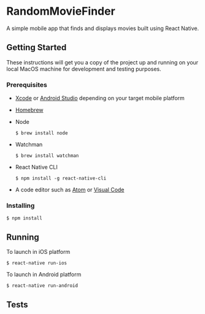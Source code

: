 # RandomMovieFinder

A simple mobile app that finds and displays movies built using React Native.

## Getting Started

These instructions will get you a copy of the project up and running on your local MacOS machine for development and testing purposes.

### Prerequisites

- [Xcode](https://itunes.apple.com/au/app/xcode/id497799835?mt=12) or [Android Studio](https://developer.android.com/studio/index.html#mac-bundle) depending on your target mobile platform
- [Homebrew](https://docs.brew.sh/Installation.html)
- Node

  ```$ brew install node```
- Watchman

  ```$ brew install watchman```
- React Native CLI

  ```$ npm install -g react-native-cli```
- A code editor such as [Atom](https://atom.io/download/mac) or [Visual Code](https://code.visualstudio.com/Download)

### Installing
```
$ npm install
```

## Running
To launch in iOS platform
```
$ react-native run-ios
```
To launch in Android platform
```
$ react-native run-android
```

## Tests


